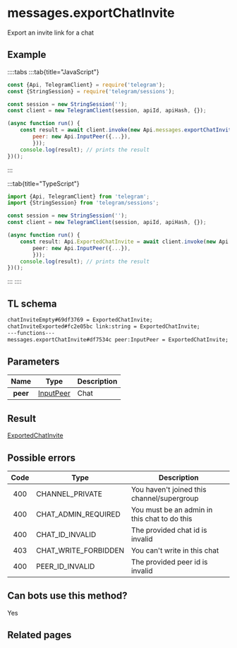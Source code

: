 # messages.exportChatInvite

Export an invite link for a chat

## Example

::::tabs
:::tab{title="JavaScript"}

```js
const {Api, TelegramClient} = require('telegram');
const {StringSession} = require('telegram/sessions');

const session = new StringSession('');
const client = new TelegramClient(session, apiId, apiHash, {});

(async function run() {
    const result = await client.invoke(new Api.messages.exportChatInvite({
		peer: new Api.InputPeer({...}),
		}));
    console.log(result); // prints the result
})();

```

:::

:::tab{title="TypeScript"}

```ts
import {Api, TelegramClient} from 'telegram';
import {StringSession} from 'telegram/sessions';

const session = new StringSession('');
const client = new TelegramClient(session, apiId, apiHash, {});

(async function run() {
    const result: Api.ExportedChatInvite = await client.invoke(new Api.messages.exportChatInvite({
		peer: new Api.InputPeer({...}),
		}));
    console.log(result); // prints the result
})();

```

:::
::::

## TL schema

```txt
chatInviteEmpty#69df3769 = ExportedChatInvite;
chatInviteExported#fc2e05bc link:string = ExportedChatInvite;
---functions---
messages.exportChatInvite#df7534c peer:InputPeer = ExportedChatInvite;
```

## Parameters

|   Name   | Type                                                  | Description |
| :------: | ----------------------------------------------------- | ----------- |
| **peer** | [InputPeer](https://core.telegram.org/type/InputPeer) | Chat        |

## Result

[ExportedChatInvite](https://core.telegram.org/type/ExportedChatInvite)

## Possible errors

| Code | Type                 | Description                                  |
| :--: | -------------------- | -------------------------------------------- |
| 400  | CHANNEL_PRIVATE      | You haven't joined this channel/supergroup   |
| 400  | CHAT_ADMIN_REQUIRED  | You must be an admin in this chat to do this |
| 400  | CHAT_ID_INVALID      | The provided chat id is invalid              |
| 403  | CHAT_WRITE_FORBIDDEN | You can't write in this chat                 |
| 400  | PEER_ID_INVALID      | The provided peer id is invalid              |

## Can bots use this method?

Yes

## Related pages
